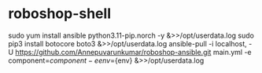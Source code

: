 # roboshop-shell
 sudo yum install ansible python3.11-pip.norch -y &>>/opt/userdata.log
sudo pip3 install botocore boto3 &>>/opt/userdata.log
ansible-pull -i localhost, -U https://github.com/Annepuvarunkumar/roboshop-ansible.git main.yml -e component=${component} -e env=${env} &>>/opt/userdata.log
